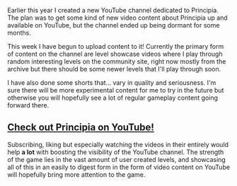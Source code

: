 Earlier this year I created a new YouTube channel dedicated to Principia. The plan was to get some kind of new video content about Principia up and available on YouTube, but the channel ended up being dormant for some months.

This week I have begun to upload content to it! Currently the primary form of content on the channel are level showcase videos where I play through random interesting levels on the community site, right now mostly from the archive but there should be some newer levels that I'll play through soon.

I have also done some shorts that... vary in quality and seriousness. I'm sure there will be more experimental content for me to try in the future but otherwise you will hopefully see a lot of regular gameplay content going forward there.

## [Check out Principia on YouTube!](https://www.youtube.com/@principiagame?sub_confirmation=1)

Subscribing, liking but especially watching the videos in their entirely would help **a lot** with boosting the visibility of the YouTube channel. The strength of the game lies in the vast amount of user created levels, and showcasing all of this in an easily to digest form in the form of video content on YouTube will hopefully bring more attention to the game.
